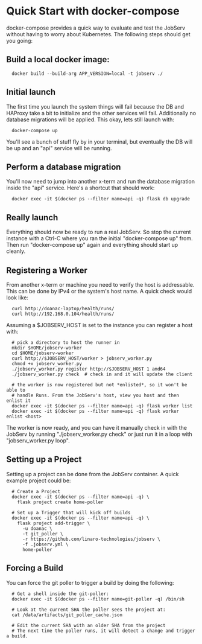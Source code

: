 # Quick Start with docker-compose

docker-compose provides a quick way to evaluate and test the JobServ without
having to worry about Kubernetes. The following steps should get you going:

## Build a local docker image:
~~~
  docker build --build-arg APP_VERSION=local -t jobserv ./
~~~

## Initial launch
The first time you launch the system things will fail because the DB and
HAProxy take a bit to initialize and the other services will fail. Additionally
no database migrations will be applied. This okay, lets still launch with:
~~~
  docker-compose up
~~~

You'll see a bunch of stuff fly by in your terminal, but eventually the DB
will be up and an "api" service will be running.

## Perform a database migration
You'll now need to jump into another x-term and run the database migration
inside the "api" service. Here's a shortcut that should work:
~~~
  docker exec -it $(docker ps --filter name=api -q) flask db upgrade
~~~

## Really launch
Everything should now be ready to run a real JobServ. So stop the current
instance with a Ctrl-C where you ran the initial "docker-compose up" from.
Then run "docker-compose up" again and everything should start up cleanly.

## Registering a Worker
From another x-term or machine you need to verify the host is addressable. This
can be done by IPv4 or the system's host name. A quick check would look like:
~~~
  curl http://doanac-laptop/health/runs/
  curl http://192.168.0.104/health/runs/
~~~

Assuming a $JOBSERV_HOST is set to the instance you can register a host with:
~~~
  # pick a directory to host the runner in
  mkdir $HOME/jobserv-worker
  cd $HOME/jobserv-worker
  curl http://$JOBSERV_HOST/worker > jobserv_worker.py
  chmod +x jobserv_worker.py
  ./jobserv_worker.py register http://$JOBSERV_HOST 1 amd64
  ./jobserv_worker.py check  # check in and it will update the client

  # the worker is now registered but not *enlisted*, so it won't be able to
  # handle Runs. From the JobServ's host, view you host and then enlist it
  docker exec -it $(docker ps --filter name=api -q) flask worker list
  docker exec -it $(docker ps --filter name=api -q) flask worker enlist <host>
~~~

The worker is now ready, and you can have it manually check in with the JobServ
by running "./jobserv_worker.py check" or just run it in a loop with
"jobserv_worker.py loop".


## Setting up a Project
Setting up a project can be done from the JobServ container. A quick example
project could be:
~~~
  # Create a Project
  docker exec -it $(docker ps --filter name=api -q) \
    flask project create home-poller

  # Set up a Trigger that will kick off builds
  docker exec -it $(docker ps --filter name=api -q) \
    flask project add-trigger \
      -u doanac \
      -t git_poller \
      -r https://github.com/linaro-technologies/jobserv \
      -f .jobserv.yml \
      home-poller
~~~

## Forcing a Build
You can force the git poller to trigger a build by doing the following:
~~~
  # Get a shell inside the git-poller:
  docker exec -it $(docker ps --filter name=git-poller -q) /bin/sh

  # Look at the current SHA the poller sees the project at:
  cat /data/artifacts/git_poller_cache.json

  # Edit the current SHA with an older SHA from the project
  # The next time the poller runs, it will detect a change and trigger a build.
~~~
